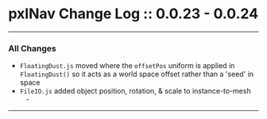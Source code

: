 # pxlNav Change Log :: 0.0.23 - 0.0.24
---------------------

### All Changes
  - `FloatingDust.js` moved where the `offsetPos` uniform is applied in `FloatingDust()` so it acts as a world space offset rather than a 'seed' in space
  - `FileIO.js` added object position, rotation, & scale to instance-to-mesh
<br/>&nbsp;&nbsp; - 

---